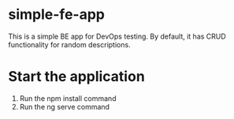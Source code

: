 # simple-fe-app

This is a simple BE app for DevOps testing.
By default, it has CRUD functionality for random descriptions.

# Start the application
1. Run the npm install command
2. Run the ng serve command
